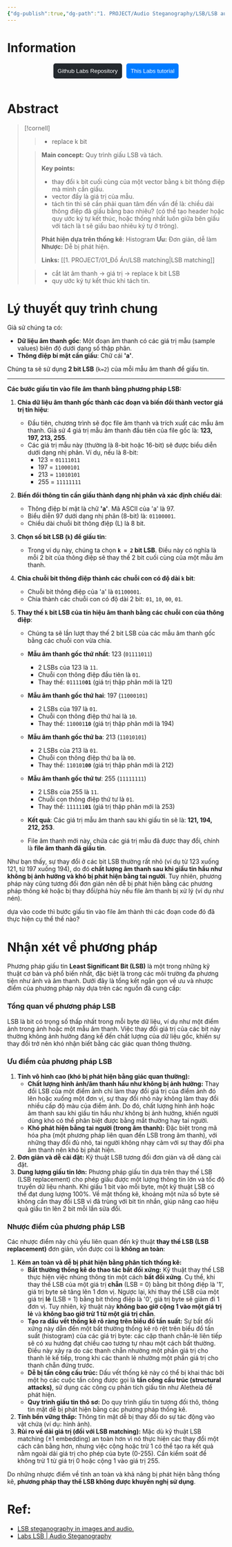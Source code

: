 ```yaml
---
{"dg-publish":true,"dg-path":"1. PROJECT/Audio Steganography/LSB/LSB audio thuần.md","dg-permalink":"2025/stego/basic-lsb","permalink":"/2025/stego/basic-lsb/","title":"LSB thuần","tags":["do-an"],"created":"2025-09-06T09:57:45.389+07:00","updated":"2025-09-13T17:58:56.402+07:00"}
---
```


# Information
<div style="display: flex; justify-content: center; gap: 10px;">
  <form action="https://github.com/TuTran21195/steg-labs">
    <button type="submit" style="padding: 10px; background: #24292e; color: white; border-radius: 5px; border: none;">Github Labs Repository</button>
  </form>
  <form action="https://tutran21195.github.io/steg-labs/docs/lsb-labs.html">
    <button type="submit" style="padding: 10px; background: #007bff; color: white; border-radius: 5px; border: none;">This Labs tutorial</button>
  </form>
</div>

# Abstract
> [!cornell]
> > 
> >  - replace k bit
> > 
> 
> > 
> > **Main concept:** Quy trình giấu LSB và tách.
> > 
> > **Key points:**
> > - thay đổi `k` bit cuối cùng của một vector bằng `k` bit thông điệp mà mình cần giấu.
> > - vector đấy là giá trị của mẫu.
> > - tách tin thì sẽ cần phải quan tâm đến vấn đề là: chiều dài thông điệp đã giấu bằng bao nhiêu? (có thể tạo header hoặc quy ước ký tự kết thúc, hoặc thống nhất luôn giữa bên giấu với tách là t sẽ giấu bao nhiêu ký tự ở trỏng).
> > 
> > 
> > **Phát hiện dựa trên thống kê**: Histogram
> > **Ưu:** Đơn giản, dễ làm
> > **Nhược:** Dễ bị phát hiện.
> > 
> > 
> > **Links:** [[1. PROJECT/01_Đồ Án/LSB matching\|LSB matching]]
> 
> > 
> > - cắt lát âm thanh → giá trị → replace k bit LSB
> >  - quy ước ký tự kết thúc khi tách tin.


# Lý thuyết quy trình chung

Giả sử chúng ta có:

- **Dữ liệu âm thanh gốc**: Một đoạn âm thanh có các giá trị mẫu (sample values) biên độ dưới dạng số thập phân.
- **Thông điệp bí mật cần giấu**: Chữ cái **'a'**.

Chúng ta sẽ sử dụng **2 bit LSB** (`k=2`) của mỗi mẫu âm thanh để giấu tin.

---

**Các bước giấu tin vào file âm thanh bằng phương pháp LSB:**

1. **Chia dữ liệu âm thanh gốc thành các đoạn và biến đổi thành vector giá trị tín hiệu**:
    
    - Đầu tiên, chương trình sẽ đọc file âm thanh và trích xuất các mẫu âm thanh. Giả sử 4 giá trị mẫu âm thanh đầu tiên của file gốc là: **123, 197, 213, 255**.
    - Các giá trị mẫu này (thường là 8-bit hoặc 16-bit) sẽ được biểu diễn dưới dạng nhị phân. Ví dụ, nếu là 8-bit:
        - 123 = `01111011`
        - 197 = `11000101`
        - 213 = `11010101`
        - 255 = `11111111`
2. **Biến đổi thông tin cần giấu thành dạng nhị phân và xác định chiều dài**:
    
    - Thông điệp bí mật là chữ **'a'**. Mã ASCII của 'a' là 97.
    - Biểu diễn 97 dưới dạng nhị phân (8-bit) là: `01100001`.
    - Chiều dài chuỗi bit thông điệp (L) là 8 bit.
3. **Chọn số bit LSB (`k`) để giấu tin**:
    
    - Trong ví dụ này, chúng ta chọn **`k = 2` bit LSB**. Điều này có nghĩa là mỗi 2 bit của thông điệp sẽ thay thế 2 bit cuối cùng của một mẫu âm thanh.
4. **Chia chuỗi bit thông điệp thành các chuỗi con có độ dài `k` bit**:
    
    - Chuỗi bit thông điệp của 'a' là `01100001`.
    - Chia thành các chuỗi con có độ dài 2 bit: `01`, `10`, `00`, `01`.
5. **Thay thế `k` bit LSB của tín hiệu âm thanh bằng các chuỗi con của thông điệp**:
    
    - Chúng ta sẽ lần lượt thay thế 2 bit LSB của các mẫu âm thanh gốc bằng các chuỗi con vừa chia.
        
    - **Mẫu âm thanh gốc thứ nhất**: 123 (`01111011`)
        
        - 2 LSBs của 123 là `11`.
        - Chuỗi con thông điệp đầu tiên là `01`.
        - Thay thế: `011110`**`01`** (giá trị thập phân mới là 121)
    - **Mẫu âm thanh gốc thứ hai**: 197 (`11000101`)
        
        - 2 LSBs của 197 là `01`.
        - Chuỗi con thông điệp thứ hai là `10`.
        - Thay thế: `110001`**`10`** (giá trị thập phân mới là 194)
    - **Mẫu âm thanh gốc thứ ba**: 213 (`11010101`)
        
        - 2 LSBs của 213 là `01`.
        - Chuỗi con thông điệp thứ ba là `00`.
        - Thay thế: `110101`**`00`** (giá trị thập phân mới là 212)
    - **Mẫu âm thanh gốc thứ tư**: 255 (`11111111`)
        
        - 2 LSBs của 255 là `11`.
        - Chuỗi con thông điệp thứ tư là `01`.
        - Thay thế: `111111`**`01`** (giá trị thập phân mới là 253)
    - **Kết quả**: Các giá trị mẫu âm thanh sau khi giấu tin sẽ là: **121, 194, 212, 253**.
        
    - File âm thanh mới này, chứa các giá trị mẫu đã được thay đổi, chính là **file âm thanh đã giấu tin**.
        

Như bạn thấy, sự thay đổi ở các bit LSB thường rất nhỏ (ví dụ từ 123 xuống 121, từ 197 xuống 194), do đó **chất lượng âm thanh sau khi giấu tin hầu như không bị ảnh hưởng và khó bị phát hiện bằng tai người**. Tuy nhiên, phương pháp này cũng tương đối đơn giản nên dễ bị phát hiện bằng các phương pháp thống kê hoặc bị thay đổi/phá hủy nếu file âm thanh bị xử lý (ví dụ như nén).
 
dựa vào code thì bước giấu tin vào file âm thành thì các đoạn code đó đã thực hiện cụ thể thế nào? 



# Nhận xét về phương pháp
Phương pháp giấu tin **Least Significant Bit (LSB)** là một trong những kỹ thuật cơ bản và phổ biến nhất, đặc biệt là trong các môi trường đa phương tiện như ảnh và âm thanh. Dưới đây là tổng kết ngắn gọn về ưu và nhược điểm của phương pháp này dựa trên các nguồn đã cung cấp:

### **Tổng quan về phương pháp LSB**

LSB là bit có trọng số thấp nhất trong mỗi byte dữ liệu, ví dụ như một điểm ảnh trong ảnh hoặc một mẫu âm thanh. Việc thay đổi giá trị của các bit này thường không ảnh hưởng đáng kể đến chất lượng của dữ liệu gốc, khiến sự thay đổi trở nên khó nhận biết bằng các giác quan thông thường.

### **Ưu điểm của phương pháp LSB**

1. **Tính vô hình cao (khó bị phát hiện bằng giác quan thường):**
    - **Chất lượng hình ảnh/âm thanh hầu như không bị ảnh hưởng:** Thay đổi LSB của một điểm ảnh chỉ làm thay đổi giá trị của điểm ảnh đó lên hoặc xuống một đơn vị, sự thay đổi nhỏ này không làm thay đổi nhiều cấp độ màu của điểm ảnh. Do đó, chất lượng hình ảnh hoặc âm thanh sau khi giấu tin hầu như không bị ảnh hưởng, khiến người dùng khó có thể phân biệt được bằng mắt thường hay tai người.
    - **Khó phát hiện bằng tai người (trong âm thanh):** Đặc biệt trong mã hóa pha (một phương pháp liên quan đến LSB trong âm thanh), với những thay đổi đủ nhỏ, tai người không nhạy cảm với sự thay đổi pha âm thanh nên khó bị phát hiện.
2. **Đơn giản và dễ cài đặt:** Kỹ thuật LSB tương đối đơn giản và dễ dàng cài đặt.
3. **Dung lượng giấu tin lớn:** Phương pháp giấu tin dựa trên thay thế LSB (LSB replacement) cho phép giấu được một lượng thông tin lớn và tốc độ truyền dữ liệu nhanh. Khi giấu 1 bit vào mỗi byte, một kỹ thuật LSB có thể đạt dung lượng 100%. Về mặt thống kê, khoảng một nửa số byte sẽ không cần thay đổi LSB vì đã trùng với bit tin nhắn, giúp nâng cao hiệu quả giấu tin lên 2 bit mỗi lần sửa đổi.

### **Nhược điểm của phương pháp LSB**

Các nhược điểm này chủ yếu liên quan đến kỹ thuật **thay thế LSB (LSB replacement)** đơn giản, vốn được coi là **không an toàn**:

1. **Kém an toàn và dễ bị phát hiện bằng phân tích thống kê:**
    - **Bất thường thống kê do thao tác bất đối xứng:** Kỹ thuật thay thế LSB thực hiện việc nhúng thông tin một cách **bất đối xứng**. Cụ thể, khi thay thế LSB của một giá trị **chẵn** (LSB = 0) bằng bit thông điệp là '1', giá trị byte sẽ tăng lên 1 đơn vị. Ngược lại, khi thay thế LSB của một giá trị **lẻ** (LSB = 1) bằng bit thông điệp là '0', giá trị byte sẽ giảm đi 1 đơn vị. Tuy nhiên, kỹ thuật này **không bao giờ cộng 1 vào một giá trị lẻ** và **không bao giờ trừ 1 từ một giá trị chẵn**.
    - **Tạo ra dấu vết thống kê rõ ràng trên biểu đồ tần suất:** Sự bất đối xứng này dẫn đến một bất thường thống kê rõ rệt trên biểu đồ tần suất (histogram) của các giá trị byte: các cặp thanh chẵn-lẻ liên tiếp sẽ có xu hướng đạt chiều cao tương tự nhau một cách bất thường. Điều này xảy ra do các thanh chẵn nhường một phần giá trị cho thanh lẻ kế tiếp, trong khi các thanh lẻ nhường một phần giá trị cho thanh chẵn đứng trước.
    - **Dễ bị tấn công cấu trúc:** Dấu vết thống kê này có thể bị khai thác bởi một họ các cuộc tấn công được gọi là **tấn công cấu trúc (structural attacks)**, sử dụng các công cụ phân tích giấu tin như Aletheia để phát hiện.
    - **Quy trình giấu tin thô sơ:** Do quy trình giấu tin tương đối thô, thông tin mật dễ bị phát hiện bằng các phương pháp thống kê.
2. **Tính bền vững thấp:** Thông tin mật dễ bị thay đổi do sự tác động vào vật chứa (ví dụ: hình ảnh).
3. **Rủi ro về dải giá trị (đối với LSB matching):** Mặc dù kỹ thuật LSB matching (±1 embedding) an toàn hơn vì nó thực hiện các thay đổi một cách cân bằng hơn, nhưng việc cộng hoặc trừ 1 có thể tạo ra kết quả nằm ngoài dải giá trị cho phép của byte (0-255). Cần kiểm soát để không trừ 1 từ giá trị 0 hoặc cộng 1 vào giá trị 255.

Do những nhược điểm về tính an toàn và khả năng bị phát hiện bằng thống kê, **phương pháp thay thế LSB không được khuyến nghị sử dụng**.

# Ref: 
- [LSB steganography in images and audio.](https://daniellerch.me/stego/intro/lsb-en/#information-embedding-with-lsb-matching)
- [Labs LSB | Audio Steganography](https://tutran21195.github.io/steg-labs/docs/lsb-labs.html)
